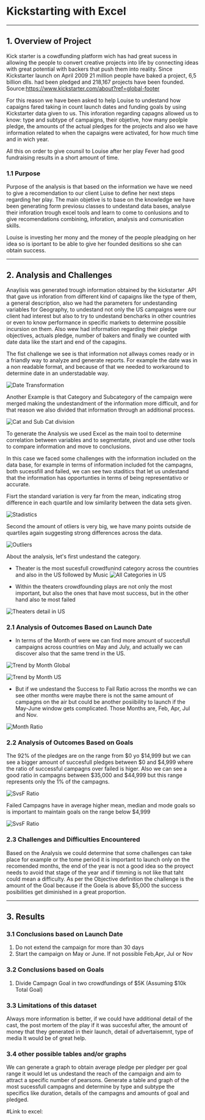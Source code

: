 # Kickstarting with Excel

---

## 1. Overview of Project

Kick starter is a cowdfunding platform wich has had great sucess in allowing the people to convert creative projects into life by connecting ideas with great potential with backers that push them into reality. Since Kickstarter launch on April 2009 21 million people have baked a project, 6,5 billion dlls. had been pledged and 218,167 projects have been founded. Source:https://www.kickstarter.com/about?ref=global-footer

For this reason we have been asked to help Louise to undestand how capaigns fared taking in count launch dates and funding goals by using Kickstarter data given to us. This inforation regarding capagns allowed us to know: type and subtype of campaigns, their objetive, how many peolple pledge, the amounts of the actual pledges for the projects and also we have information related to when the capaigns were activated, for how much time and in wich year.

All this on order to give counsil to Louise after her play Fever had good fundraising results in a short amount of time.

### 1.1 Purpose

Purpose of the analysis is that based on the information we have we need to give a recomendation to our client Luise to define her next steps regarding her play. The main objetive is to base on the knowledge we have been generating form previosu classes to undestand data bases, analyse their inforation trough excel tools and learn to come to conlusions and to give recomendations combining, inforation, analysis and comunication skills.

Louise is investing her mony and the money of the people pleadging on her idea so is iportant to be able to give her founded desitions so she can obtain success.

---

## 2. Analysis and Challenges

Anaylisis was generated trough information obtained by the kickstarter .API that gave us inforation from different kind of capaigns like the type of them, a general description, also we had the parameters for undestanding variables for Geography, to undestand not only the US campaigns were our client had interest but also to try to undestand bencharks in other countries or even to know performance in specific markets to determine possible incursion on them. Also wew had information regarding their pledge objectives, actuals pledge, number of bakers and finally we counted with date data like the start and end of the capagins.

The fist challenge we see is that information not allways comes ready or in a friandly way to analyze and generate reports. For example the date was in a non readable format, and because of that we needed to workaround to determine date in an understadable way.

![Date Transformation](/Format%20Date.png)

Another Example is that Category and Subcategory of the campaign were merged making the undestandment of the information more difficult, and for that reason we also divided that information through an additional process.

![Cat and Sub Cat division](/CatDiv.png)

To generate the Analysis we used Excel as the main tool to determine correlation between variables and to segmentate, pivot and use other tools to compare information and move to conclusions.

In this case we faced some challenges with the information included on the data base, for example in terms of information included fot the campagns, both sucessfill and failed, we can see two staditics that let us undestand that the information has opportunties in terms of being representativo or accurate.

Fisrt the standard variation is very far from the mean, indicating strog difference in each quartile and low similarity between the data sets given.

![Stadistics](/StadisticsA.png)

Second the amount of otliers is very big, we have many points outside de quartiles again suggesting strong differences across the data.

![Outliers](/StadisticsB.png)

About the analysis, let's first undestand the category. 

* Theater is the most sucesfull crowdfunind category across the countries and also in the US followed by Music
![All Categories in US](/ALLCATUS.png)

* Within the theaters crowdfounding plays are not only the most important, but also the ones that have most success, but in the other hand also te most failed

![Theaters detail in US](/US_TSUBCAT.png)

### 2.1 Analysis of Outcomes Based on Launch Date

* In terms of the Month of were we can find more amount of succesfull campaigns across countries on May and July, and actually we can discover also that the same trend in the US.

![Trend by Month Global](/Theater_Outcomes_vs_Launch.png)

![Trend by Month US](/MONTHSUS.png)

* But if we undestand the Success to Fail Ratio across the months we can see other months were maybe there is not the same amount of campagns on the air but could be another posiibility to launch if the May-June window gets complicated. Those Months are, Feb, Apr, Jul and Nov.

![Month Ratio](/monthsratio.png)

### 2.2 Analysis of Outcomes Based on Goals

The 92% of the pledges are on the range from $0 yo $14,999 but we can see a bigger amount of succesfull pledges between $0 and $4,999 where the ratio of successful campagns over failed is higer. Also we can see a good ratio in campagns between $35,000 and $44,999 but this range represents only the 1% of the campagns.

![SvsF Ratio](/Outcomes_vs_Goals.png)

Failed Campagns have in average higher mean, median and mode goals so is important to maintain goals on the range below $4,999

![SvsF Ratio](/sTADITICSgOALS.png)

### 2.3 Challenges and Difficulties Encountered

Based on the Analysis we could determine that some challenges can take place for example or the tome period it is important to launch only on the recomended months, the end of the year is not a good idea so the proyect needs to avoid that stage of the year and if timming is not like that taht could mean a difficulty. As per the Objective definition the challenge is the amount of the Goal because if the Goela is above $5,000 the success posibilities get diminished in a great proportion.

---

## 3. Results

### 3.1 Conclusions based on Launch Date

1. Do not extend the campaign for more than 30 days
2. Start the campaign on May or June. If not possible Feb,Apr, Jul or Nov 

### 3.2 Conclusions based on Goals

1. Divide Campagn Goal in two crowdfundings of $5K (Assuming $10k Total Goal)

### 3.3 Limitations of this dataset

Always more information is better, if we could have additional detail of the cast, the post mortem of the play if it was succesful after, the amount of money that they generated in their launch, detail of advertaisemnt, type of media It would be of great help.

### 3.4 other possible tables and/or graphs

We can generate a graph to obtain average pledge per pledger per goal range it would let us undestand the reach of the campaign and aim to attract a specific number of pearsons. Generate a table and graph of the most sucessfull campagns and determine by type and subtype the specifics like duration, details of the campagns and amounts of goal and pledged.

#Link to excel:

